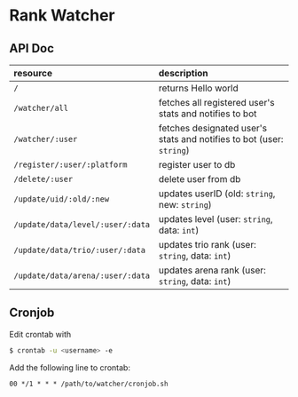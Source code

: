 # Rank Watcher

## API Doc

| resource                         | description                                                          |
|:---------------------------------|:---------------------------------------------------------------------|
| `/`                              | returns Hello world                                                  |
| `/watcher/all`                   | fetches all registered user's stats and notifies to bot              |
| `/watcher/:user`                 | fetches designated user's stats and notifies to bot (user: `string`) |
| `/register/:user/:platform`      | register user to db                                                  |
| `/delete/:user`                  | delete user from db                                                  |
| `/update/uid/:old/:new`          | updates userID (old: `string`, new: `string`)                        |
| `/update/data/level/:user/:data` | updates level (user: `string`, data: `int`)                          |
| `/update/data/trio/:user/:data`  | updates trio rank (user: `string`, data: `int`)                      |
| `/update/data/arena/:user/:data` | updates arena rank (user: `string`, data: `int`)                     |

## Cronjob
Edit crontab with
```bash
$ crontab -u <username> -e
```
Add the following line to crontab:
```
00 */1 * * * /path/to/watcher/cronjob.sh
```
